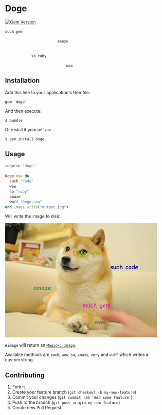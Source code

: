 # Doge

[![Gem Version](https://badge.fury.io/rb/doge.png)](http://badge.fury.io/rb/doge)

```
such gem

						amaze


			so ruby

							wow
```

## Installation

Add this line to your application's Gemfile:

    gem 'doge'

And then execute:

    $ bundle

Or install it yourself as:

    $ gem install doge

## Usage

```ruby
require 'doge'

Doge.new do
  such "code"
  wow
  so "ruby"
  amaze
  wuff "Doge.new"
end.image.write("output.jpg")
```

Will write the image to disk:

![output](res/test.jpg)

`#image` will return an [`Magick::Image`](http://www.simplesystems.org/RMagick/doc/imageattrs.html).

Available methods are `such`, `wow`, `so`, `amaze`, `very` and `wuff` which writes a custom string.

## Contributing

1. Fork it
2. Create your feature branch (`git checkout -b my-new-feature`)
3. Commit your changes (`git commit -am 'Add some feature'`)
4. Push to the branch (`git push origin my-new-feature`)
5. Create new Pull Request
